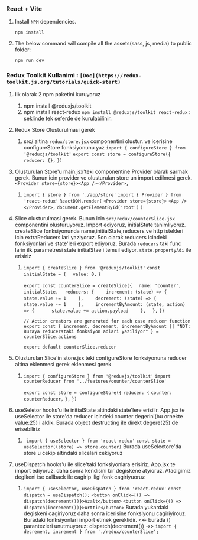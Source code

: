 ### React + Vite

1.  Install `NPM` dependencies.

        npm install

2.  The below command will compile all the assets(sass, js, media) to public folder:

        npm run dev

### Redux Toolkit Kullanimi : `[Doc](https://redux-toolkit.js.org/tutorials/quick-start)`

1. Ilk olarak 2 npm paketini kuruyoruz

   1. npm install @reduxjs/toolkit
   2. npm install react-redux
      `npm install @reduxjs/toolkit react-redux` : seklinde tek seferde de kurulabilinir.

2. Redux Store Olusturulmasi gerek

   1. src/ altina `redux/store.jsx` componentini olustur. ve icerisine configureStore fonksiyonunu yaz
      `import { configureStore } from '@reduxjs/toolkit'`
      `export const store = configureStore({`
      `reducer: {},`
      `})`

3. Olusturulan Store'u main.jsx'teki <App/> componentine Provider olarak sarmak gerek. Bunun icin provider ve olusturulan store un import edilmesi gerek. `<Provider store={store}><App /></Provider>,`

   1. `import { store } from './app/store'`
      `import { Provider } from 'react-redux'`
      `ReactDOM.render(`
      `<Provider store={store}>`
      `<App />`
      `</Provider>,`
      `document.getElementById('root')`
      `)`

4. Slice olusturulmasi gerek. Bunun icin `src/redux/counterSlice.jsx` componentini olusturuyoruz. Import ediyoruz, initialState tanimliyoruz. createSlice fonksiyonunda name,initialState,reducers ve http istekleri icin extraReducers lari yaziyoruz. Son olarak reducers icindeki fonksiyonlari ve state'leri export ediyoruz. Burada `reducers` taki func larin ilk parametresi state initialStae i temsil ediyor. `state.propertyAdi` ile erisiriz

   1. `import { createSlice } from '@reduxjs/toolkit'`
      `const initialState = {`
      `  value: 0,`
      `}`

      `export const counterSlice = createSlice({`
      `  name: 'counter',`
      `  initialState,`
      `  reducers: {`
      `    increment: (state) => {`
      `      state.value += 1`
      `    },`
      `    decrement: (state) => {`
      `      state.value -= 1`
      `    },`
      `    incrementByAmount: (state, action) => {`
      `      state.value += action.payload`
      `    },`
      `  },`
      `})`

      `// Action creators are generated for each case reducer function`
      `export const { increment, decrement, incrementByAmount || "NOT: Buraya reducerstaki fonksiyon adlari yaziliyor" } = counterSlice.actions`

      `export default counterSlice.reducer`

5. Olusturulan Slice'in store.jsx teki configureStore fonksiyonuna reducer altina eklenmesi gerek eklenmesi gerek

   1. `import { configureStore } from '@reduxjs/toolkit'`
      `import counterReducer from '../features/counter/counterSlice'`

      `export const store = configureStore({`
      `reducer: {`
      `counter: counterReducer,`
      `},`
      `})`

6. useSeletor hooks'u ile initialState altindaki state'lere erisilir. App.jsx te useSelector ile store'da reducer icindeki counter degerini(bu ornekte value:25) i aldik. Burada object destructing ile direkt degere(25) de erisebiliriz

   1. ` import { useSelector } from 'react-redux'`
      `const state = useSelector((store) => store.counter)`
      Burada useSelectore'da store u cekip altindaki slicelari cekiyoruz

7. useDispatch hooks'u ile slice'taki fonksiyonlara erisiriz. App.jsx te import ediyoruz. daha sonra kendisini bir degiskene atyioruz. Atadigimiz degikeni ise callback ile cagirip iligi fonk cagiriyuoruz
   1. `import { useSelector, useDispatch } from 'react-redux'`
      `const dispatch = useDispatch();`
      `<button onClick={() => dispatch(decrement())}>Azalt</button>`
      `<button onClick={() => dispatch(increment())}>Arttir</button>`
      Burada yukardaki degiskeni cagiriyoruz daha sonra icerisine fonksiyonu cagiriyirouz. Buradaki fonksiyonlari import etmek gereklidir. <<- burada () parantezleri unutmuyoruz: dispatch(decrement()) ->>
      `import { decrement, increment } from './redux/counterSlice';`
